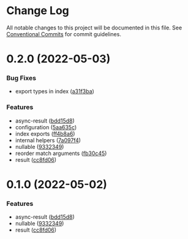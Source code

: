 # Change Log

All notable changes to this project will be documented in this file.
See [Conventional Commits](https://conventionalcommits.org) for commit guidelines.

# 0.2.0 (2022-05-03)


### Bug Fixes

* export types in index ([a31f3ba](https://github.com/PalmZE/ts-pile/commit/a31f3baae8debe7319e2e5f930b695595c270304))


### Features

* async-result ([bdd15d8](https://github.com/PalmZE/ts-pile/commit/bdd15d882d975275fac1e711df78212d6463efaf))
* configuration ([5aa635c](https://github.com/PalmZE/ts-pile/commit/5aa635ce650e9cc635adb906c6013a3a9f3e8174))
* index exports ([ff4b8a6](https://github.com/PalmZE/ts-pile/commit/ff4b8a651b1453e22c56cfb2a31c093ec85dec73))
* internal helpers ([7a097f4](https://github.com/PalmZE/ts-pile/commit/7a097f400a911d823ebf9f10c136b45c24ffc353))
* nullable ([9332349](https://github.com/PalmZE/ts-pile/commit/93323498d86f99fe4d4edc81797cc7886d31671c))
* reorder match arguments ([fb30c45](https://github.com/PalmZE/ts-pile/commit/fb30c45370da2b9790cd6b89630964543a0ea42b))
* result ([cc8fd06](https://github.com/PalmZE/ts-pile/commit/cc8fd060408b9777190754b9c6cfaa18ef8ab5fe))





# 0.1.0 (2022-05-02)


### Features

* async-result ([bdd15d8](https://github.com/PalmZE/ts-pile/commit/bdd15d882d975275fac1e711df78212d6463efaf))
* nullable ([9332349](https://github.com/PalmZE/ts-pile/commit/93323498d86f99fe4d4edc81797cc7886d31671c))
* result ([cc8fd06](https://github.com/PalmZE/ts-pile/commit/cc8fd060408b9777190754b9c6cfaa18ef8ab5fe))
